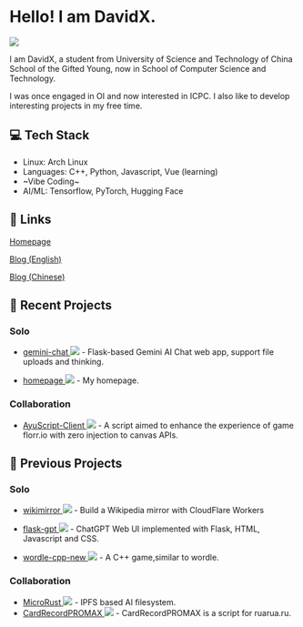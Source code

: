 # Hello! I am DavidX.
[![](https://github-readme-stats-one-bice.vercel.app/api?username=Davidasx&show_icons=true&include_all_commits=true&role=OWNER,ORGANIZATION_MEMBER#gh-light-mode-only)](https://github-readme-stats-one-bice.vercel.app/api?username=Davidasx&show_icons=true&include_all_commits=true&role=OWNER,ORGANIZATION_MEMBER#gh-light-mode-only)

I am DavidX, a student from University of Science and Technology of China School of  the Gifted Young, now in School of Computer Science and Technology.

I was once engaged in OI and now interested in ICPC. I also like to develop interesting projects in my free time.

## 💻 Tech Stack

- Linux: Arch Linux
- Languages: C++, Python, Javascript, Vue (learning)
- ~Vibe Coding~
- AI/ML: Tensorflow, PyTorch, Hugging Face

## 🔗 Links

[Homepage](https://davidx.top)

[Blog (English)](https://blog.davidx.top)

[Blog (Chinese)](https://blog-zh.davidx.top)

## 🚀 Recent Projects

### Solo

- [gemini-chat ![](https://img.shields.io/github/languages/code-size/Davidasx/gemini-chat)](https://github.com/Davidasx/gemini-chat) - Flask-based Gemini AI Chat web app, support file uploads and thinking.


- [homepage ![](https://img.shields.io/github/languages/code-size/Davidasx/homepage)](https://github.com/Davidasx/homepage) - My homepage.
### Collaboration

- [AyuScript-Client ![](https://img.shields.io/github/languages/code-size/AyuScript/AyuScript-Client)](https://github.com/AyuScript/AyuScript-Client) - A script aimed to enhance the experience of game florr.io with zero injection to canvas APIs.

## 📜 Previous Projects

### Solo

- [wikimirror ![](https://img.shields.io/github/languages/code-size/Davidasx/wikimirror)](https://github.com/Davidasx/wikimirror) - Build a Wikipedia mirror with CloudFlare Workers

- [flask-gpt ![](https://img.shields.io/github/languages/code-size/Davidasx/flask-gpt)](https://github.com/Davidasx/flask-gpt) - ChatGPT Web UI implemented with Flask, HTML, Javascript and CSS.

- [wordle-cpp-new ![](https://img.shields.io/github/languages/code-size/Davidasx/wordle-cpp-new)](https://github.com/Davidasx/wordle-cpp-new) - A C++ game,similar to wordle.

### Collaboration

- [MicroRust ![](https://img.shields.io/github/languages/code-size/OSH-2025/MicroRust)](https://github.com/OSH-2025/MicroRust) - IPFS based AI filesystem.
- [CardRecordPROMAX ![](https://img.shields.io/github/languages/code-size/Davidasx/CardRecordPROMAX)](https://github.com/Davidasx/CardRecordPROMAX) - CardRecordPROMAX is a script for ruarua.ru.
